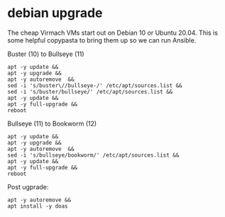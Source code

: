 # debian upgrade

The cheap Virmach VMs start out on Debian 10 or Ubuntu 20.04. This is some helpful copypasta to bring them up so we can run Ansible.

Buster (10) to Bullseye (11)
```shell
apt -y update &&
apt -y upgrade &&
apt -y autoremove  &&
sed -i 's/buster\//bullseye-/' /etc/apt/sources.list &&
sed -i 's/buster/bullseye/' /etc/apt/sources.list &&
apt -y update &&
apt -y full-upgrade &&
reboot
```
Bullseye (11) to Bookworm (12)

```shell
apt -y update &&
apt -y upgrade &&
apt -y autoremove  &&
sed -i 's/bullseye/bookworm/' /etc/apt/sources.list &&
apt -y update &&
apt -y full-upgrade &&
reboot
```

Post ugprade:

```shell
apt -y autoremove &&
apt install -y doas
```